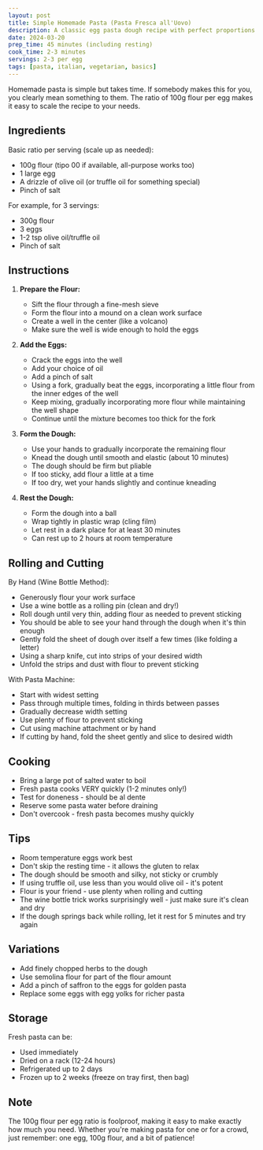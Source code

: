 ```yaml
---
layout: post
title: Simple Homemade Pasta (Pasta Fresca all'Uovo)
description: A classic egg pasta dough recipe with perfect proportions - 100g flour per egg makes it easy to scale up or down.
date: 2024-03-20
prep_time: 45 minutes (including resting)
cook_time: 2-3 minutes
servings: 2-3 per egg
tags: [pasta, italian, vegetarian, basics]
---
```


Homemade pasta is simple but takes time. If somebody makes this for you, you clearly mean something to them. The ratio of 100g flour per egg makes it easy to scale the recipe to your needs.

## Ingredients

Basic ratio per serving (scale up as needed):
- 100g flour (tipo 00 if available, all-purpose works too)
- 1 large egg
- A drizzle of olive oil (or truffle oil for something special)
- Pinch of salt

For example, for 3 servings:
- 300g flour
- 3 eggs
- 1-2 tsp olive oil/truffle oil
- Pinch of salt

## Instructions

1. **Prepare the Flour:**
   - Sift the flour through a fine-mesh sieve
   - Form the flour into a mound on a clean work surface
   - Create a well in the center (like a volcano)
   - Make sure the well is wide enough to hold the eggs

2. **Add the Eggs:**
   - Crack the eggs into the well
   - Add your choice of oil
   - Add a pinch of salt
   - Using a fork, gradually beat the eggs, incorporating a little flour from the inner edges of the well
   - Keep mixing, gradually incorporating more flour while maintaining the well shape
   - Continue until the mixture becomes too thick for the fork

3. **Form the Dough:**
   - Use your hands to gradually incorporate the remaining flour
   - Knead the dough until smooth and elastic (about 10 minutes)
   - The dough should be firm but pliable
   - If too sticky, add flour a little at a time
   - If too dry, wet your hands slightly and continue kneading

4. **Rest the Dough:**
   - Form the dough into a ball
   - Wrap tightly in plastic wrap (cling film)
   - Let rest in a dark place for at least 30 minutes
   - Can rest up to 2 hours at room temperature

## Rolling and Cutting

By Hand (Wine Bottle Method):
- Generously flour your work surface
- Use a wine bottle as a rolling pin (clean and dry!)
- Roll dough until very thin, adding flour as needed to prevent sticking
- You should be able to see your hand through the dough when it's thin enough
- Gently fold the sheet of dough over itself a few times (like folding a letter)
- Using a sharp knife, cut into strips of your desired width
- Unfold the strips and dust with flour to prevent sticking

With Pasta Machine:
- Start with widest setting
- Pass through multiple times, folding in thirds between passes
- Gradually decrease width setting
- Use plenty of flour to prevent sticking
- Cut using machine attachment or by hand
- If cutting by hand, fold the sheet gently and slice to desired width

## Cooking

- Bring a large pot of salted water to boil
- Fresh pasta cooks VERY quickly (1-2 minutes only!)
- Test for doneness - should be al dente
- Reserve some pasta water before draining
- Don't overcook - fresh pasta becomes mushy quickly

## Tips

- Room temperature eggs work best
- Don't skip the resting time - it allows the gluten to relax
- The dough should be smooth and silky, not sticky or crumbly
- If using truffle oil, use less than you would olive oil - it's potent
- Flour is your friend - use plenty when rolling and cutting
- The wine bottle trick works surprisingly well - just make sure it's clean and dry
- If the dough springs back while rolling, let it rest for 5 minutes and try again

## Variations

- Add finely chopped herbs to the dough
- Use semolina flour for part of the flour amount
- Add a pinch of saffron to the eggs for golden pasta
- Replace some eggs with egg yolks for richer pasta

## Storage

Fresh pasta can be:
- Used immediately
- Dried on a rack (12-24 hours)
- Refrigerated up to 2 days
- Frozen up to 2 weeks (freeze on tray first, then bag)

## Note

The 100g flour per egg ratio is foolproof, making it easy to make exactly how much you need. Whether you're making pasta for one or for a crowd, just remember: one egg, 100g flour, and a bit of patience! 
